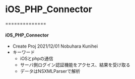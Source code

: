 # iOS_PHP_Connector
==============

#### iOS_PHP_Connector

- Create Proj 2021/12/01 Nobuhara Kunihei
- キーワード
  - iOSとphpの通信
  - サーバ側ログイン認証機能をアクセス、結果を受け取る
  - データはNSXMLParserで解析

